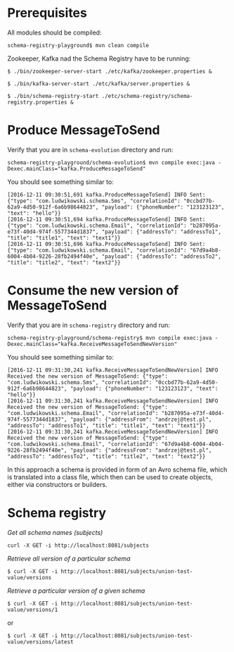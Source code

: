 # Prerequisites
All modules should be compiled:

```schema-registry-playground$ mvn clean compile```

Zookeeper, Kafka nad the Schema Registry have to be running:

```
$ ./bin/zookeeper-server-start ./etc/kafka/zookeeper.properties &

$ ./bin/kafka-server-start ./etc/kafka/server.properties &

$ ./bin/schema-registry-start ./etc/schema-registry/schema-registry.properties &
```

# Produce MessageToSend

Verify that you are in `schema-evolution` directory and run:

```
schema-registry-playground/schema-evolution$ mvn compile exec:java -Dexec.mainClass="kafka.ProduceMessageToSend"
```

You should see something similar to:
```
[2016-12-11 09:30:51,691 kafka.ProduceMessageToSend] INFO Sent: {"type": "com.ludwikowski.schema.Sms", "correlationId": "0ccbd77b-62a9-4d50-912f-6a6b98644823", "payload": {"phoneNumber": "123123123", "text": "hello"}}
[2016-12-11 09:30:51,694 kafka.ProduceMessageToSend] INFO Sent: {"type": "com.ludwikowski.schema.Email", "correlationId": "b287095a-e73f-40d4-974f-5577344d1837", "payload": {"addressTo": "addressTo1", "title": "title1", "text": "text1"}}
[2016-12-11 09:30:51,696 kafka.ProduceMessageToSend] INFO Sent: {"type": "com.ludwikowski.schema.Email", "correlationId": "67d9a4b8-6004-4b04-9226-28fb2494f40e", "payload": {"addressTo": "addressTo2", "title": "title2", "text": "text2"}}
```

# Consume the new version of MessageToSend

Verify that you are in `schema-registry` directory and run:

```
schema-registry-playground/schema-registry$ mvn compile exec:java -Dexec.mainClass="kafka.ReceiveMessageToSendNewVersion"
```

You should see something similar to:
```
[2016-12-11 09:31:30,241 kafka.ReceiveMessageToSendNewVersion] INFO Received the new version of MessageToSend: {"type": "com.ludwikowski.schema.Sms", "correlationId": "0ccbd77b-62a9-4d50-912f-6a6b98644823", "payload": {"phoneNumber": "123123123", "text": "hello"}}
[2016-12-11 09:31:30,241 kafka.ReceiveMessageToSendNewVersion] INFO Received the new version of MessageToSend: {"type": "com.ludwikowski.schema.Email", "correlationId": "b287095a-e73f-40d4-974f-5577344d1837", "payload": {"addressFrom": "andrzej@test.pl", "addressTo": "addressTo1", "title": "title1", "text": "text1"}}
[2016-12-11 09:31:30,241 kafka.ReceiveMessageToSendNewVersion] INFO Received the new version of MessageToSend: {"type": "com.ludwikowski.schema.Email", "correlationId": "67d9a4b8-6004-4b04-9226-28fb2494f40e", "payload": {"addressFrom": "andrzej@test.pl", "addressTo": "addressTo2", "title": "title2", "text": "text2"}}
```

In this approach a schema is provided in form of an Avro schema file, which is translated into a class file, which then can be used to create objects, either via constructors or builders.

# Schema registry

*Get all schema names (subjects)*

```curl -X GET -i http://localhost:8081/subjects```

*Retrieve all version of a particular schema*

```$ curl -X GET -i http://localhost:8081/subjects/union-test-value/versions```

*Retrieve a particular version of a given schema*

```$ curl -X GET -i http://localhost:8081/subjects/union-test-value/versions/1```

or

```$ curl -X GET -i http://localhost:8081/subjects/union-test-value/versions/latest```